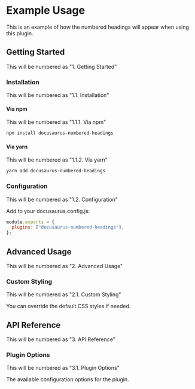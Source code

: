 # Example Usage

This is an example of how the numbered headings will appear when using this plugin.

## Getting Started

This will be numbered as "1. Getting Started"

### Installation

This will be numbered as "1.1. Installation"

#### Via npm

This will be numbered as "1.1.1. Via npm"

```bash
npm install docusaurus-numbered-headings
```

#### Via yarn

This will be numbered as "1.1.2. Via yarn"

```bash
yarn add docusaurus-numbered-headings
```

### Configuration

This will be numbered as "1.2. Configuration"

Add to your docusaurus.config.js:

```javascript
module.exports = {
  plugins: ["docusaurus-numbered-headings"],
};
```

## Advanced Usage

This will be numbered as "2. Advanced Usage"

### Custom Styling

This will be numbered as "2.1. Custom Styling"

You can override the default CSS styles if needed.

## API Reference

This will be numbered as "3. API Reference"

### Plugin Options

This will be numbered as "3.1. Plugin Options"

The available configuration options for the plugin.
